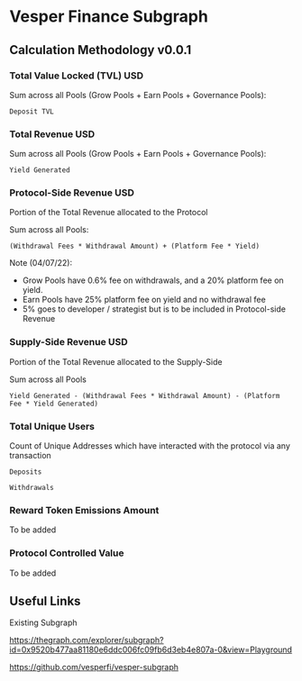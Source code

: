 # Vesper Finance Subgraph
## Calculation Methodology v0.0.1

### Total Value Locked (TVL) USD

Sum across all Pools (Grow Pools + Earn Pools + Governance Pools): 

`Deposit TVL`

### Total Revenue USD

Sum across all Pools (Grow Pools + Earn Pools + Governance Pools):

`Yield Generated`

### Protocol-Side Revenue USD
Portion of the Total Revenue allocated to the Protocol

Sum across all Pools:

`(Withdrawal Fees * Withdrawal Amount) + (Platform Fee * Yield)`

Note (04/07/22): 
- Grow Pools have 0.6% fee on withdrawals, and a 20% platform fee on yield.
- Earn Pools have 25% platform fee on yield and no withdrawal fee
- 5% goes to developer / strategist but is to be included in Protocol-side Revenue

### Supply-Side Revenue USD
Portion of the Total Revenue allocated to the Supply-Side

Sum across all Pools

`Yield Generated - (Withdrawal Fees * Withdrawal Amount) - (Platform Fee * Yield Generated)`

### Total Unique Users

Count of  Unique Addresses which have interacted with the protocol via any transaction

`Deposits`

`Withdrawals`

###  Reward Token Emissions Amount

To be added

###  Protocol Controlled Value

To be added

## Useful Links

Existing Subgraph 

https://thegraph.com/explorer/subgraph?id=0x9520b477aa81180e6ddc006fc09fb6d3eb4e807a-0&view=Playground	

https://github.com/vesperfi/vesper-subgraph
